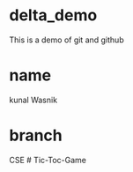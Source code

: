 # delta_demo
This is  a demo of git and github
# name
kunal Wasnik

# branch
CSE
#   T i c - T o c - G a m e  
 